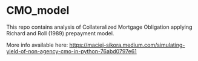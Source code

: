 # CMO_model
This repo contains analysis of Collateralized Mortgage Obligation applying Richard and Roll (1989) prepayment model. 

More info available here: 
https://maciej-sikora.medium.com/simulating-yield-of-non-agency-cmo-in-python-76abd0797e61
